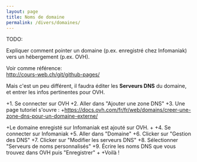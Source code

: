 ```yaml
---
layout: page
title: Noms de domaine
permalink: /divers/domaines/
---
```


TODO:

Expliquer comment pointer un domaine (p.ex. enregistré chez Infomaniak) vers un hébergement (p.ex. OVH).

Voir comme référence:   
http://cours-web.ch/git/github-pages/

Mais c'est un peu différent, il faudra éditer les **Serveurs DNS** du domaine, et entrer les infos pertinentes pour OVH.


+1. Se connecter sur OVH
 +2. Aller dans "Ajouter une zone DNS"
 +3. Une page tutoriel s'ouvre : 
 +https://docs.ovh.com/fr/fr/web/domains/creer-une-zone-dns-pour-un-domaine-externe/
  
 +Le domaine enregisté sur Infomaniak est ajouté sur OVH.
 +
 +4. Se connecter sur Infomaniak
 +5. Aller dans "Domaine"
 +6. Clicker sur "Gestion des DNS"
 +7. Clicker sur "Modifier les serveurs DNS"
 +8. Sélectionner "Serveurs de noms personnalisés"
 +9. Écrire les noms DNS que vous trouvez dans OVH puis "Enregistrer"
 +
 +Voilà !


